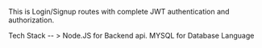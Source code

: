This is Login/Signup routes with complete JWT authentication and authorization.

Tech Stack -- > Node.JS for Backend api.
                MYSQL for Database Language